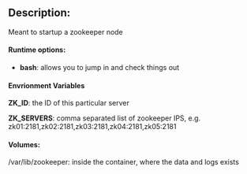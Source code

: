 ## Description:

Meant to startup a zookeeper node

#### Runtime options:

* __bash__:  allows you to jump in and check things out

#### Envrionment Variables

__ZK_ID__:  the ID of this particular server

__ZK_SERVERS__:  comma separated list of zookeeper IPS, e.g. zk01:2181,zk02:2181,zk03:2181,zk04:2181,zk05:2181

#### Volumes:

/var/lib/zookeeper:  inside the container, where the data and logs exists
